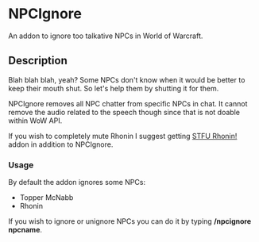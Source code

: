 # NPCIgnore
An addon to ignore too talkative NPCs in World of Warcraft.

## Description
Blah blah blah, yeah? Some NPCs don't know when it would be better to keep their mouth shut. So let's help them by shutting it for them.

NPCIgnore removes all NPC chatter from specific NPCs in chat. It cannot remove the audio related to the speech though since that is not doable within WoW API.

If you wish to completely mute Rhonin I suggest getting [STFU Rhonin!](https://mods.curse.com/addons/wow/stfu-rhonin) addon in addition to NPCIgnore.

### Usage
By default the addon ignores some NPCs:

* Topper McNabb
* Rhonin

If you wish to ignore or unignore NPCs you can do it by typing **/npcignore npcname**.
